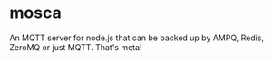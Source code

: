 mosca
=====

An MQTT server for node.js that can be backed up by AMPQ, Redis, ZeroMQ or just MQTT. That's meta!